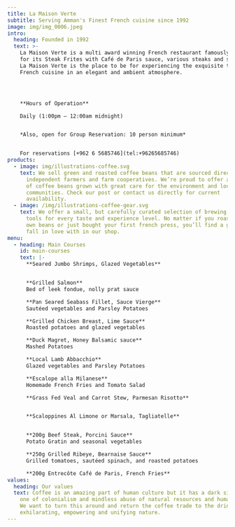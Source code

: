 ```yaml
---
title: La Maison Verte
subtitle: Serving Amman's Finest French cuisine since 1992
image: img/img_0006.jpeg
intro:
  heading: Founded in 1992
  text: >-
    La Maison Verte is a multi award winning French restaurant famously known
    for its Steak Frites with Café de Paris sauce, various steaks and seafood.
    La Maison Verte is the place to be for experiencing the exquisite taste of
    French cuisine in an elegant and ambient atmosphere.




    **Hours of Operation**

    Daily (1:00pm – 12:00am midnight)


    *Also, open for Group Reservation: 10 person minimum*


    For reservations [+962 6 5685746](tel:+96265685746)
products:
  - image: img/illustrations-coffee.svg
    text: We sell green and roasted coffee beans that are sourced directly from
      independent farmers and farm cooperatives. We’re proud to offer a variety
      of coffee beans grown with great care for the environment and local
      communities. Check our post or contact us directly for current
      availability.
  - image: /img/illustrations-coffee-gear.svg
    text: We offer a small, but carefully curated selection of brewing gear and
      tools for every taste and experience level. No matter if you roast your
      own beans or just bought your first french press, you’ll find a gadget to
      fall in love with in our shop.
menu:
  - heading: Main Courses
    id: main-courses
    text: |-
      **Seared Jumbo Shrimps, Glazed Vegetables**


      **Grilled Salmon**
      Bed of leek fondue, nolly prat sauce

      **Pan Seared Seabass Fillet, Sauce Vierge**
      Sautéed vegetables and Parsley Potatoes

      **Grilled Chicken Breast, Lime Sauce**
      Roasted potatoes and glazed vegetables

      **Duck Magret, Honey Balsamic sauce**
      Mashed Potatoes

      **Local Lamb Abbacchio**
      Glazed vegetables and Parsley Potatoes

      **Escalope alla Milanese**
      Homemade French Fries and Tomato Salad

      **Grass Fed Veal and Carrot Stew, Parmesan Risotto**


      **Scaloppines Al Limone or Marsala, Tagliatelle**


      **200g Beef Steak, Porcini Sauce**
      Potato Gratin and seasonal vegetables

      **250g Grilled Ribeye, Bearnaise Sauce**
      Grilled tomatoes, sautéed spinach, and roasted potatoes

      **200g Entrecôte Café de Paris, French Fries**
values:
  heading: Our values
  text: Coffee is an amazing part of human culture but it has a dark side too –
    one of colonialism and mindless abuse of natural resources and human lives.
    We want to turn this around and return the coffee trade to the drink’s
    exhilarating, empowering and unifying nature.
---
```


